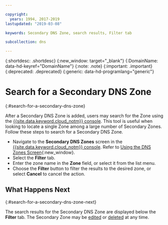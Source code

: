 ```yaml
---

copyright:
  years: 1994, 2017-2019
lastupdated: "2019-03-08"

keywords: Secondary DNS Zone, search results, Filter tab

subcollection: dns

---
```


{:shortdesc: .shortdesc}
{:new_window: target="_blank"}
{:DomainName: data-hd-keyref="DomainName"}
{:note: .note}
{:important: .important}
{:deprecated: .deprecated}
{:generic: data-hd-programlang="generic"}

# Search for a Secondary DNS Zone
{:#search-for-a-secondary-dns-zone}

After a Secondary DNS Zone is added, users may search for the Zone using the [{{site.data.keyword.cloud_notm}} console](https://{DomainName}/). This tool is useful when looking to locate a single Zone among a large number of Secondary Zones. Follow these steps to search for a Secondary DNS Zone.

* Navigate to the **Secondary DNS Zones** screen in the [{{site.data.keyword.cloud_notm}} console](https://{DomainName}/). Refer to [Using the DNS Zones Screen](/docs/dns?topic=dns-use-the-dns-zones-screens){:new_window}.
* Select the **Filter** tab.
* Enter the zone name in the **Zone** field, or select it from the list menu.
* Choose the **Filter** button to filter the results to the desired zone, or select **Cancel** to cancel the action.

## What Happens Next
{:#search-for-a-secondary-dns-zone-next}

The search results for the Secondary DNS Zone are displayed below the **Filter** tab. The Secondary Zone may be [edited](/docs/dns?topic=dns-edit-a-secondary-dns-zone) or [deleted](/docs/dns?topic=dns-delete-a-secondary-dns-zone) at any time.
